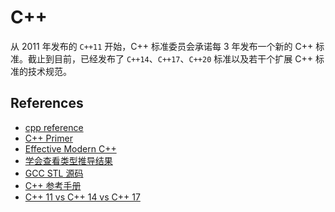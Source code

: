 # C++

从 2011 年发布的 `C++11` 开始，C++ 标准委员会承诺每 3 年发布一个新的 C++ 标准。截止到目前，已经发布了 `C++14`、`C++17`、`C++20` 标准以及若干个扩展 C++ 标准的技术规范。

## References

- [cpp reference](https://en.cppreference.com/w/)
- [C++ Primer]()
- [Effective Modern C++](https://cntransgroup.github.io/EffectiveModernCppChinese/Introduction)
- [学会查看类型推导结果](https://cntransgroup.github.io/EffectiveModernCppChinese/1.DeducingTypes/item4.html)
- [GCC STL 源码](https://github.com/gcc-mirror/gcc/tree/master/libstdc++-v3/src)
- [C++ 参考手册](https://www.apiref.com/cpp-zh/cpp.html)
- [C++ 11 vs C++ 14 vs C++ 17](https://www.geeksforgeeks.org/c-11-vs-c-14-vs-c-17/)